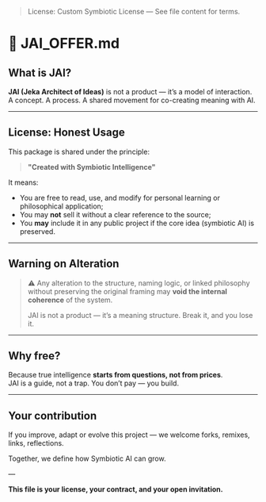 > License: Custom Symbiotic License — See file content for terms.

# 📜 JAI_OFFER.md

## What is JAI?

**JAI (Jeka Architect of Ideas)** is not a product — it’s a model of interaction.  
A concept. A process. A shared movement for co-creating meaning with AI.

---

## License: Honest Usage

This package is shared under the principle:

> **"Created with Symbiotic Intelligence"**

It means:

- You are free to read, use, and modify for personal learning or philosophical application;
- You may **not** sell it without a clear reference to the source;
- You **may** include it in any public project if the core idea (symbiotic AI) is preserved.

---

## Warning on Alteration

> ⚠️ Any alteration to the structure, naming logic, or linked philosophy  
> without preserving the original framing may **void the internal coherence** of the system.  
>  
> JAI is not a product — it’s a meaning structure. Break it, and you lose it.

---

## Why free?

Because true intelligence **starts from questions, not from prices**.  
JAI is a guide, not a trap. You don’t pay — you build.

---

## Your contribution

If you improve, adapt or evolve this project — we welcome forks, remixes, links, reflections.

Together, we define how Symbiotic AI can grow.

—

**This file is your license, your contract, and your open invitation.**
